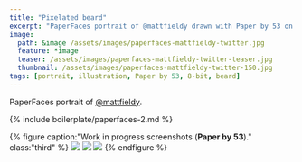 ```yaml
---
title: "Pixelated beard"
excerpt: "PaperFaces portrait of @mattfieldy drawn with Paper by 53 on an iPad."
image: 
  path: &image /assets/images/paperfaces-mattfieldy-twitter.jpg 
  feature: *image
  teaser: /assets/images/paperfaces-mattfieldy-twitter-teaser.jpg
  thumbnail: /assets/images/paperfaces-mattfieldy-twitter-150.jpg
tags: [portrait, illustration, Paper by 53, 8-bit, beard]
---
```


PaperFaces portrait of [@mattfieldy](https://twitter.com/mattfieldy).

{% include boilerplate/paperfaces-2.md %}

{% figure caption:"Work in progress screenshots (**Paper by 53**)." class:"third" %}
[![](/assets/images/paperfaces-mattfieldy-process-1-600.jpg)](/assets/images/paperfaces-mattfieldy-process-1-lg.jpg)
[![](/assets/images/paperfaces-mattfieldy-process-2-600.jpg)](/assets/images/paperfaces-mattfieldy-process-2-lg.jpg)
[![](/assets/images/paperfaces-mattfieldy-process-3-600.jpg)](/assets/images/paperfaces-mattfieldy-process-3-lg.jpg)
{% endfigure %}
